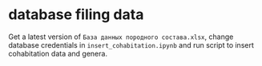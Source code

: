 # database filing data

Get a latest version of `База данных породного состава.xlsx`, change database credentials in `insert_cohabitation.ipynb` and run script to insert cohabitation data and genera.